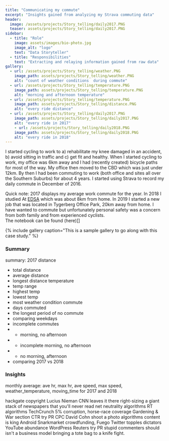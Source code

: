 ```yaml
---
title: "Communicating my commute"
excerpt: "Insights gained from analyzing my Strava commuting data"
header:
  image: /assets/projects/Story_telling/daily2017.PNG
  teaser: assets/projects/Story_telling/daily2017.PNG
sidebar:
  - title: "Role"
    image: assets/images/bio-photo.jpg
    image_alt: "logo"
    text: "Data Storyteller"
  - title: "Responsibilities"
    text: "Extracting and relaying information gained from raw data"
gallery:
  - url: /assets/projects/Story_telling/weather.PNG
    image_path: assets/projects/Story_telling/weather.PNG
    alt: "count of weather conditions  during commute"
  - url: /assets/projects/Story_telling/temperature.PNG
    image_path: assets/projects/Story_telling/temperature.PNG
    alt: "morning and afternoon temperature"
  - url: /assets/projects/Story_telling/temperature.PNG
    image_path: assets/projects/Story_telling/distance.PNG
    alt: "every ride distance"
  - url: /assets/projects/Story_telling/daily2017.PNG
    image_path: assets/projects/Story_telling/daily2017.PNG
    alt: "every ride in 2017"
    - url: /assets/projects/Story_telling/daily2018.PNG
    image_path: assets/projects/Story_telling/daily2018.PNG
    alt: "every ride in 2018"
---
```


I started cycling to work to a) rehabilitate my knee damaged in an accident, b) avoid sitting in traffic and
c) get fit and healthy. When I started cycling to work, my office was 6km away and I had (recently created) bicycle paths for most of the way. My office then moved to the CBD which was just under 12km. By then I had been commuting to work (both office and sites all over the Southern Suburbs) for about 4 years. I started using Strava to record my daily commute in December of 2016.

Quick note:
2017 displays my average work commute for the year. In 2018 I studied At [EDSA](https://explore-datascience.net) which was about 8km from home. In 2019 I started a new job that was located in Tygerberg Office Park, 20km away from home. I have wanted to commute but unfortunately personal safety was a concern from both family and from experienced cyclists. <br>
The notebook can be found (here)[]

{% include gallery caption="This is a sample gallery to go along with this case study." %}

### Summary
summary:
2017
distance
- total distance
- average distance
- longest distance
temperature
- temp range
- highest temp
- lowest temp
- most weather condition
commute
- days commuted
- the longest period of no commute
- comparing weekdays
- incomplete commutes
- - morning, no afternoon
- - incomplete morning, no afternoon
- - no morning, afternoon
- comparing 2017 vs 2018

### Insights
 monthly average: ave hr, max hr, ave speed, max speed, weather_temperature, moving_time
for 2017 and 2018

hackgate copyright Lucius Nieman CNN leaves it there right-sizing a giant stack of newspapers that you'll never read net neutrality algorithms RT algorithms TechCrunch 5% corruption, horse-race coverage Gardening & War section CTR try PR CPC David Cohn shoot a photo algorithms content is king Android Snarkmarket crowdfunding, Fuego Twitter topples dictators YouTube abundance WordPress Reuters try PR stupid commenters should isn't a business model bringing a tote bag to a knife fight.
